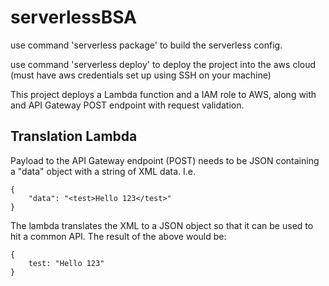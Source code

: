 # serverlessBSA

use command 'serverless package' to build the serverless config.

use command 'serverless deploy' to deploy the project into the aws cloud (must have aws credentials set up using SSH on your machine)

This project deploys a Lambda function and a IAM role to AWS, along with and API Gateway POST endpoint with request validation.

## Translation Lambda

Payload to the API Gateway endpoint (POST) needs to be JSON containing a "data" object with a string of XML data. I.e.

```
{
    "data": "<test>Hello 123</test>"
}
```

The lambda translates the XML to a JSON object so that it can be used to hit a common API. The result of the above would be:

```
{
    test: "Hello 123"
}
```
